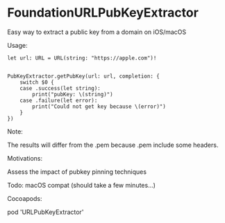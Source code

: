 # FoundationURLPubKeyExtractor
Easy way to extract a public key from a domain on iOS/macOS

Usage:

```
let url: URL = URL(string: "https://apple.com")!


PubKeyExtractor.getPubKey(url: url, completion: {
    switch $0 {
    case .success(let string):
        print("pubKey: \(string)")
    case .failure(let error):
        print("Could not get key because \(error)")
    }
})
```

Note:

The results will differ from the .pem because .pem include some headers.

Motivations:

Assess the impact of pubkey pinning techniques

Todo: macOS compat (should take a few minutes...)

Cocoapods:

pod 'URLPubKeyExtractor'
